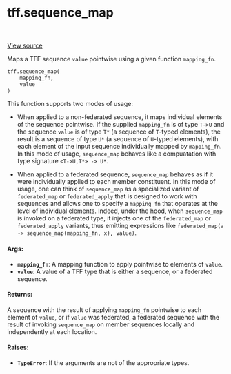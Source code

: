 <div itemscope itemtype="http://developers.google.com/ReferenceObject">
<meta itemprop="name" content="tff.sequence_map" />
<meta itemprop="path" content="Stable" />
</div>

# tff.sequence_map

<table class="tfo-notebook-buttons tfo-api" align="left">
</table>

<a target="_blank" href="http://github.com/tensorflow/federated/tree/master/tensorflow_federated/python/core/api/intrinsics.py">View
source</a>

Maps a TFF sequence `value` pointwise using a given function `mapping_fn`.

```python
tff.sequence_map(
    mapping_fn,
    value
)
```

<!-- Placeholder for "Used in" -->

This function supports two modes of usage:

*   When applied to a non-federated sequence, it maps individual elements of the
    sequence pointwise. If the supplied `mapping_fn` is of type `T->U` and the
    sequence `value` is of type `T*` (a sequence of `T`-typed elements), the
    result is a sequence of type `U*` (a sequence of `U`-typed elements), with
    each element of the input sequence individually mapped by `mapping_fn`. In
    this mode of usage, `sequence_map` behaves like a compuatation with type
    signature `<T->U,T*> -> U*`.

*   When applied to a federated sequence, `sequence_map` behaves as if it were
    individually applied to each member constituent. In this mode of usage, one
    can think of `sequence_map` as a specialized variant of `federated_map` or
    `federated_apply` that is designed to work with sequences and allows one to
    specify a `mapping_fn` that operates at the level of individual elements.
    Indeed, under the hood, when `sequence_map` is invoked on a federated type,
    it injects one of the `federated_map` or `federated_apply` variants, thus
    emitting expressions like `federated_map(a -> sequence_map(mapping_fn, x),
    value)`.

#### Args:

*   <b>`mapping_fn`</b>: A mapping function to apply pointwise to elements of
    `value`.
*   <b>`value`</b>: A value of a TFF type that is either a sequence, or a
    federated sequence.

#### Returns:

A sequence with the result of applying `mapping_fn` pointwise to each element of
`value`, or if `value` was federated, a federated sequence with the result of
invoking `sequence_map` on member sequences locally and independently at each
location.

#### Raises:

*   <b>`TypeError`</b>: If the arguments are not of the appropriate types.
